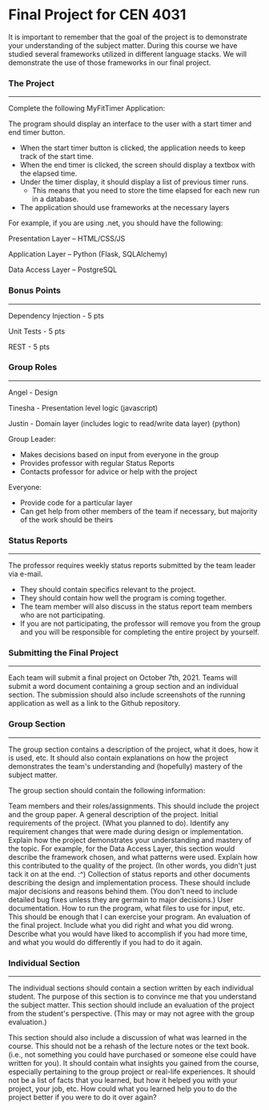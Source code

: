 # Final Project for CEN 4031

It is important to remember that the goal of the project is to demonstrate your understanding of the subject matter. During this course we have studied several frameworks utilized in different language stacks. We will demonstrate the use of those frameworks in our final project.


### The Project
*************

Complete the following MyFitTimer Application:

The program should display an interface to the user with a start timer and end timer button. 
* When the start timer button is clicked, the application needs to keep track of the start time. 
* When the end timer is clicked, the screen should display a textbox with the elapsed time. 
* Under the timer display, it should display a list of previous timer runs. 
  * This means that you need to store the time elapsed for each new run in a database. 
* The application should use frameworks at the necessary layers 
 
For example, if you are using .net, you should have the following:

Presentation Layer – HTML/CSS/JS 

Application Layer –   Python (Flask, SQLAlchemy)

Data Access Layer – PostgreSQL


### Bonus Points
**************

Dependency Injection - 5 pts

Unit Tests - 5 pts

REST - 5 pts


### Group Roles
*****************

Angel - Design

Tinesha - Presentation level logic (javascript)

Justin - Domain layer (includes logic to read/write data layer) (python)

Group Leader: 
* Makes decisions based on input from everyone in the group
* Provides professor with regular Status Reports
* Contacts professor for advice or help with the project

Everyone: 
* Provide code for a particular layer
* Can get help from other members of the team if necessary, but majority of the work should be theirs


### Status Reports
****************

The professor requires weekly status reports submitted by the team leader via e-mail. 

* They should contain specifics relevant to the project. 
* They should contain how well the program is coming together. 
* The team member will also discuss in the status report team members who are not participating. 
* If you are not participating, the professor will remove you from the group and you will be responsible for completing the entire project by yourself.


### Submitting the Final Project
******************************

Each team will submit a final project on October 7th, 2021. Teams will submit a word document containing a group section and an individual section. The submission should also include screenshots of the running application as well as a link to the Github repository.


### Group Section
***************

The group section contains a description of the project, what it does, how it is used, etc. It should also contain explanations on how the project demonstrates the team's understanding and (hopefully) mastery of the subject matter.

The group section should contain the following information:

Team members and their roles/assignments. This should include the project and the group paper.
A general description of the project.
Initial requirements of the project. (What you planned to do). Identify any requirement changes that were made during design or implementation.
Explain how the project demonstrates your understanding and mastery of the topic. For example, for the Data Access Layer, this section would describe the framework chosen, and what patterns were used. Explain how this contributed to the quality of the project. (In other words, you didn't just tack it on at the end. :^)
Collection of status reports and other documents describing the design and implementation process. These should include major decisions and reasons behind them. (You don't need to include detailed bug fixes unless they are germain to major decisions.)
User documentation. How to run the program, what files to use for input, etc. This should be enough that I can exercise your program.
An evaluation of the final project. Include what you did right and what you did wrong. Describe what you would have liked to accomplish if you had more time, and what you would do differently if you had to do it again.
 

### Individual Section
********************

The individual sections should contain a section written by each individual student. The purpose of this section is to convince me that you understand the subject matter. This section should include an evaluation of the project from the student's perspective. (This may or may not agree with the group evaluation.)

This section should also include a discussion of what was learned in the course. This should not be a rehash of the lecture notes or the text book. (i.e., not something you could have purchased or someone else could have written for you). It should contain what insights you gained from the course, especially pertaining to the group project or real-life experiences. It should not be a list of facts that you learned, but how it helped you with your project, your job, etc. How could what you learned help you to do the project better if you were to do it over again?

